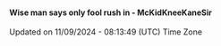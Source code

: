 #### Wise man says only fool rush in - McKidKneeKaneSir
Updated on 11/09/2024 - 08:13:49 (UTC) Time Zone
